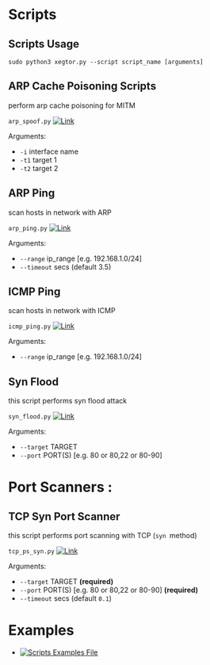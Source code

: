 # Scripts

Scripts Usage
----
    sudo python3 xegtor.py --script script_name [arguments]

ARP Cache Poisoning Scripts
----
perform arp cache poisoning for MITM

`arp_spoof.py` [![Link]()](https://github.com/xenon-xenon/xegtor/blob/master/scripts/arp_spoof.py)

Arguments:
- `-i` interface name
- `-t1` target 1
- `-t2` target 2

ARP Ping
----
scan hosts in network with ARP

`arp_ping.py` [![Link]()](https://github.com/xenon-xenon/xegtor/blob/master/scripts/arp_ping.py)

Arguments:
- `--range` ip_range [e.g. 192.168.1.0/24]
- `--timeout` secs (default 3.5)

ICMP Ping
----
scan hosts in network with ICMP

`icmp_ping.py` [![Link]()](https://github.com/xenon-xenon/xegtor/blob/master/scripts/icmp_ping.py)

Arguments:
- `--range` ip_range [e.g. 192.168.1.0/24]

Syn Flood
----
this script performs syn flood attack

`syn_flood.py` [![Link]()](https://github.com/xenon-xenon/xegtor/blob/master/scripts/syn_flood.py)

Arguments:
- `--target` TARGET
- `--port` PORT(S) [e.g. 80 or 80,22 or 80-90]

# Port Scanners :
TCP Syn Port Scanner
----
this script performs port scanning with TCP (`syn `method)

`tcp_ps_syn.py` [![Link]()](https://github.com/xenon-xenon/xegtor/blob/master/scripts/tcp_ps_syn.py)

Arguments:
- `--target` TARGET **(required)**
- `--port` PORT(S) [e.g. 80 or 80,22 or 80-90] **(required)**
- `--timeout` secs (default `0.1`)

# Examples
- [![Scripts Examples File]()](https://github.com/xenon-xenon/xegtor/blob/master/scripts/examples.txt)